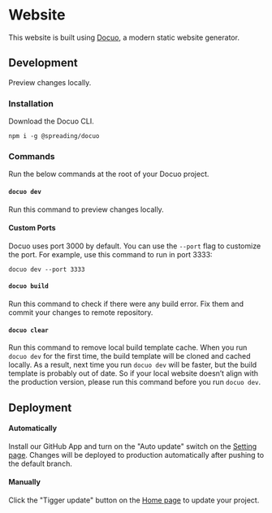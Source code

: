 # Website

This website is built using [Docuo](https://app.spreading.ai/home), a modern static website generator.

## Development

Preview changes locally.

### Installation

Download the Docuo CLI.

```
npm i -g @spreading/docuo
```

### Commands

Run the below commands at the root of your Docuo project.

#### `docuo dev`

Run this command to preview changes locally.

#### Custom Ports

Docuo uses port 3000 by default. You can use the `--port` flag to customize the port. For example, use this command to run in port 3333:

```
docuo dev --port 3333
```

#### `docuo build`

Run this command to check if there were any build error. Fix them and commit your changes to remote repository.

#### `docuo clear`

Run this command to remove local build template cache.
When you run `docuo dev` for the first time, the build template will be cloned and cached locally.
As a result, next time you run `docuo dev` will be faster, but the build template is probably out of date.
So if your local website doesn’t align with the production version, please run this command before you run `docuo dev`.

## Deployment

#### Automatically

Install our GitHub App and turn on the "Auto update" switch on the [Setting page](https://app.spreading.ai/workspace/setting/). Changes will be deployed to production automatically after pushing to the default branch.

#### Manually

Click the "Tigger update" button on the [Home page](https://app.spreading.ai/home) to update your project.
